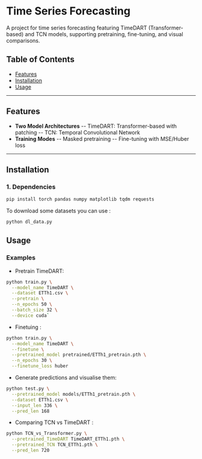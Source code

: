 # Time Series Forecasting

A project for time series forecasting featuring TimeDART (Transformer-based) and TCN models, supporting pretraining, fine-tuning, and visual comparisons.

## Table of Contents

- [Features](#features)
- [Installation](#installation)
- [Usage](#usage)

---

## Features

- **Two Model Architectures**
  -- TimeDART: Transformer-based with patching
  -- TCN: Temporal Convolutional Network
- **Training Modes**
  -- Masked pretraining
  -- Fine-tuning with MSE/Huber loss

---

## Installation

### 1. Dependencies

```bash
pip install torch pandas numpy matplotlib tqdm requests
```

To download some datasets you can use :

```bash
python dl_data.py
```

## Usage

### Examples

- Pretrain TimeDART:

```bash
python train.py \
  --model_name TimeDART \
  --dataset ETTh1.csv \
  --pretrain \
  --n_epochs 50 \
  --batch_size 32 \
  --device cuda`
```

- Finetuing :

```bash
python train.py \
  --model_name TimeDART \
  --finetune \
  --pretrained_model pretrained/ETTh1_pretrain.pth \
  --n_epochs 30 \
  --finetune_loss huber
```

- Generate predictions and visualise them:

```bash
python test.py \
  --pretrained_model models/ETTh1_pretrain.pth \
  --dataset ETTh1.csv \
  --input_len 336 \
  --pred_len 168
```

- Comparing TCN vs TimeDART :

```bash
python TCN_vs_Transformer.py \
  --pretrained_TimeDART TimeDART_ETTh1.pth \
  --pretrained_TCN TCN_ETTh1.pth \
  --pred_len 720
```
